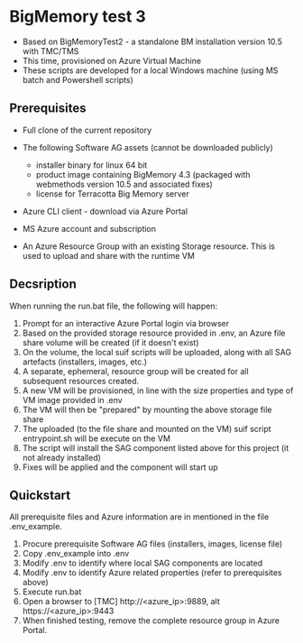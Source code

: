 # BigMemory test 3
- Based on BigMemoryTest2 - a standalone BM installation version 10.5 with TMC/TMS
- This time, provisioned on Azure Virtual Machine
- These scripts are developed for a local Windows machine (using MS batch and Powershell scripts)

## Prerequisites

- Full clone of the current repository
- The following Software AG assets (cannot be downloaded publicly)
  - installer binary for linux 64 bit
  - product image containing BigMemory 4.3 (packaged with webmethods version 10.5 and associated fixes)
  - license for Terracotta Big Memory server

- Azure CLI client - download via Azure Portal
- MS Azure account and subscription
- An Azure Resource Group with an existing Storage resource. This is used to upload and share with the runtime VM

## Decsription

When running the run.bat file, the following will happen:

1. Prompt for an interactive Azure Portal login via browser
2. Based on the provided storage resource provided in .env, an Azure file share volume will be created (if it doesn't exist)
3. On the volume, the local suif scripts will be uploaded, along with all SAG artefacts (installers, images, etc.)
4. A separate, ephemeral, resource group will be created for all subsequent resources created.
5. A new VM will be provisioned, in line with the size properties and type of VM image provided in .env
6. The VM will then be "prepared" by mounting the above storage file share
7. The uploaded (to the file share and mounted on the VM) suif script entrypoint.sh will be execute on the VM
8. The script will install the SAG component listed above for this project (it not already installed)
9. Fixes will be applied and the component will start up


## Quickstart

All prerequisite files and Azure information are in mentioned in the file .env_example.

1. Procure prerequisite Software AG files (installers, images, license file)
2. Copy .env_example into .env
3. Modify .env to identify where local SAG components are located
4. Modify .env to identify Azure related properties (refer to prerequisites above)
5. Execute run.bat
6. Open a browser to [TMC] http://<azure_ip>:9889, alt https://<azure_ip>:9443
7. When finished testing, remove the complete resource group in Azure Portal.

